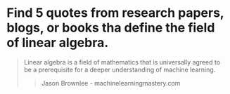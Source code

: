 # Find 5 quotes from research papers, blogs, or books tha define the field of linear algebra.

> Linear algebra is a field of mathematics that is universally agreed to be a prerequisite for a deeper understanding of machine learning.
>> Jason Brownlee - machinelearningmastery.com

